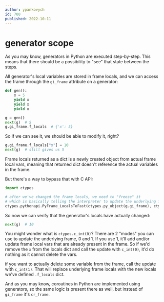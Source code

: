 ```yaml
---
author: ypankovych
id: 700
published: 2022-10-11
---
```


# generator scope

As you may know, generators in Python are executed step-by-step. This means that there should be a possibility to "see" that state between the steps.

All generator's local variables are stored in frame locals, and we can access the frame through the `gi_frame` attribute on a generator:

```python
def gen():
    x = 5
    yield x
    yield x
    yield x

g = gen()
next(g)  # 5
g.gi_frame.f_locals  # {'x': 5}
```

So if we can see it, we should be able to modify it, right?

```python  {continue}
g.gi_frame.f_locals["x"] = 10
next(g)  # still gives us 5
```

Frame locals returned as a dict is a newly created object from actual frame local vars, meaning that returned dict doesn't reference the actual variables in the frame.

But there's a way to bypass that with C API:

```python  {continue}
import ctypes

# after we've changed the frame locals, we need to "freeze" it
# which is basically telling the interpreter to update the underlying frame based on newly added attributes
ctypes.pythonapi.PyFrame_LocalsToFast(ctypes.py_object(g.gi_frame), ctypes.c_int(0))
```

So now we can verify that the generator's locals have actually changed:

```python  {continue}
next(g)  # 10
```

You might wonder what is `ctypes.c_int(0)`? There are 2 "modes" you can use to update the underlying frame, 0 and 1. If you use 1, it'll add and/or update frame local vars that are already present in the frame. So if we'd remove the `x` from the locals dict and call the update with `c_int(0)`, it'd do nothing as it cannot delete the vars.

if you want to actually delete some variable from the frame, call the update with `c_int(1)`. That will replace underlying frame locals with the new locals we've defined `.f_locals` dict.

And as you may know, coroutines in Python are implemented using generators, so the same logic is present there as well, but instead of `gi_frame` it's `cr_frame`.
